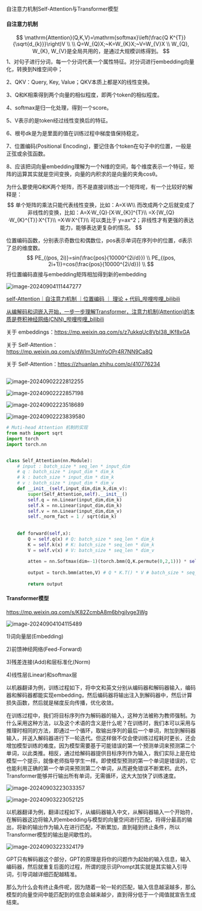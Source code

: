 自注意力机制Self-Attention与Transformer模型



#### 自注意力机制


$$
\mathrm{Attention}(Q,K,V)=\mathrm{softmax}\left(\frac{Q K^{T}}{\sqrt{d_{k}}}\right)V \\
\\
Q=W_{Q}X;~K=W_{K}X;~V=W_{V}X \\
W_{Q}, W_{K}, W_{V}是全局共用的，是通过大规模训练得到。
$$
1、对句子进行分词，每一个分词代表一个属性特征。对分词进行embedding向量化，转换到N维空间中；

2、QKV：Query, Key, Value；QKV本质上都是X的线性变换。

3、Q和K相乘得到两个向量的相似程度，即两个token的相似程度。

4、softmax是归一化处理，得到一个score。

5、V表示的是token经过线性变换后的特征。

6、根号dk是为是里面的值在训练过程中梯度值保持稳定。

7、位置编码(Positional Encoding)，要记住各个token在句子中的位置，一般是正弦或余弦函数。

8、应该把词向量embedding理解为一个N维的空间，每个维度表示一个特征，矩阵的运算其实就是空间变换，向量的内积求的是向量的夹角cosθ。



为什么要使用Q和K两个矩阵，而不是直接训练出一个矩阵呢，有一个比较好的解释是：
$$
单个矩阵的乘法只能代表线性变换，比如：A=X·W\\
而改成两个之后就变成了非线性的变换，比如：A=X·W_{Q}·[X·W_{K}]^{T}\\
=X·[W_{Q}·W_{K}^{T}]·X^{T}\\
=X·W·X^{T}\\
可以类比于 y=ax^2；非线性才有更强的表达能力，能够表达更复杂的情况。
$$


位置编码函数，分别表示奇数位和偶数位，pos表示单词在序列中的位置，d表示了总的维度数。
$$
PE_{(pos, 2i)}=sin(\frac{pos}{10000^{2i/d}}) \\
PE_{(pos, 2i+1)}=cos(\frac{pos}{10000^{2i/d}}) \\
$$
将位置编码直接与embedding矩阵相加得到新的embedding

![image-20240904111447277](D:\dev\php\magook\trunk\server\md\img\image-20240904111447277.png)



[self-Attention｜自注意力机制 ｜位置编码 ｜ 理论 + 代码_哔哩哔哩_bilibili](https://www.bilibili.com/video/BV1qo4y1F7Ep/?spm_id_from=333.788&vd_source=0c75dc193ee55511d0515b3a8c375bd0)



[从编解码和词嵌入开始，一步一步理解Transformer，注意力机制(Attention)的本质是卷积神经网络(CNN)_哔哩哔哩_bilibili](https://www.bilibili.com/video/BV1XH4y1T76e/?spm_id_from=333.999.0.0&vd_source=0c75dc193ee55511d0515b3a8c375bd0)



关于 embeddings：https://mp.weixin.qq.com/s/z7ukkqUc8VbI38_lKf8xGA

关于 Self-Attention：https://mp.weixin.qq.com/s/dWlm3UmYoOPr4R7NN9Ca8Q

关于 Self-Attention：https://zhuanlan.zhihu.com/p/410776234



```python

```

![image-20240902222812255](D:\dev\php\magook\trunk\server\md\img\image-20240902222812255.png)

![image-20240902222857198](D:\dev\php\magook\trunk\server\md\img\image-20240902222857198.png)

![image-20240902223518689](D:\dev\php\magook\trunk\server\md\img\image-20240902223518689.png)

![image-20240902223839580](D:\dev\php\magook\trunk\server\md\img\image-20240902223839580.png)

```python
# Muti-head Attention 机制的实现
from math import sqrt
import torch
import torch.nn


class Self_Attention(nn.Module):
    # input : batch_size * seq_len * input_dim
    # q : batch_size * input_dim * dim_k
    # k : batch_size * input_dim * dim_k
    # v : batch_size * input_dim * dim_v
    def __init__(self,input_dim,dim_k,dim_v):
        super(Self_Attention,self).__init__()
        self.q = nn.Linear(input_dim,dim_k)
        self.k = nn.Linear(input_dim,dim_k)
        self.v = nn.Linear(input_dim,dim_v)
        self._norm_fact = 1 / sqrt(dim_k)
        
    
    def forward(self,x):
        Q = self.q(x) # Q: batch_size * seq_len * dim_k
        K = self.k(x) # K: batch_size * seq_len * dim_k
        V = self.v(x) # V: batch_size * seq_len * dim_v
         
        atten = nn.Softmax(dim=-1)(torch.bmm(Q,K.permute(0,2,1))) * self._norm_fact # Q * K.T() # batch_size * seq_len * seq_len
        
        output = torch.bmm(atten,V) # Q * K.T() * V # batch_size * seq_len * dim_v
        
        return output
```



#### Transformer模型



https://mp.weixin.qq.com/s/K82ZcmbA8m6bhgjIvge3Wg

![image-20240904104115489](D:\dev\php\magook\trunk\server\md\img\image-20240904104115489.png)

1)词向量层(Embedding)

2)前馈神经网络(Feed-Forward)

3)残差连接(Add)和层标准化(Norm)

4)线性层(Linear)和softmax层





以机器翻译为例，训练过程如下，将中文和英文分别从编码器和解码器输入，编码器和解码器都能实现embedding，然后编码器将输出注入到解码器中，然后计算损失函数，然后就是梯度反向传播，优化收敛。



在训练过程中，我们将目标序列作为解码器的输入，这种方法被称为教师强制。为什么采用这种方法，以及这个术语的含义是什么呢？在训练时，我们本可以采用与推理时相同的方法，即通过一个循环，取输出序列的最后一个单词，附加到解码器输入，并送入解码器进行下一轮迭代。但这样做不仅会使训练过程耗时更长，还会增加模型训练的难度。因为模型需要基于可能错误的第一个预测单词来预测第二个单词，以此类推。相反，通过给解码器提供目标序列作为输入，我们实际上是在给模型一个提示，就像老师指导学生一样。即使模型预测的第一个单词是错误的，它也能利用正确的第一个单词来预测第二个单词，从而避免错误不断累积。此外，Transformer能够并行输出所有单词，无需循环，这大大加快了训练速度。

![image-20240903223033357](D:\dev\php\magook\trunk\server\md\img\image-20240903223033357.png)

![image-20240903223052125](D:\dev\php\magook\trunk\server\md\img\image-20240903223052125.png)



以机器翻译为例，翻译过程如下，从编码器输入中文，从解码器输入一个开始符，在解码器这边将输入的embedding与模型的向量空间进行匹配，将得分最高的输出，将新的输出作为输入在进行匹配，不断累加，直到碰到终止条件，所以Transformer模型的输出是间歇性的。



![image-20240903223324179](D:\dev\php\magook\trunk\server\md\img\image-20240903223324179.png)



GPT只有解码器这个部分，GPT的原理是将你的问题作为起始的输入信息，输入编码器，然后就重复后面的过程，所谓的提示词Prompt其实就是其实输入引导词，引导词越详细匹配越精准。

那么为什么会有终止条件呢，因为随着一轮一轮的匹配，输入信息越滚越多，那么模型的向量空间中能匹配到的信息会越来越少，直到得分低于一个阈值就宣告生成结束。